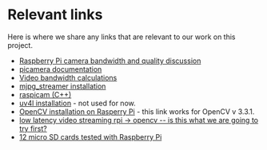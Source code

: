 # Relevant links

Here is where we share any links that are relevant to our work on this project.

* [Raspberry Pi camera bandwidth and quality discussion](https://www.raspberrypi.org/forums/viewtopic.php?f=43&t=136292)
* [picamera documentation](https://picamera.readthedocs.io/en/release-1.13/)
* [Video bandwidth calculations](https://www.mistralsolutions.com/video-surveillance-bandwidth-requirements-calculation-utilization/)
* [mjpg_streamer installation](https://blog.miguelgrinberg.com/post/how-to-build-and-run-mjpg-streamer-on-the-raspberry-pi)
* [raspicam (C++)](https://github.com/cedricve/raspicam)
* [uv4l installation](http://www.linux-projects.org/uv4l/installation/) - not used for now.
* [OpenCV installation on Rasperry Pi](https://www.pyimagesearch.com/2017/09/04/raspbian-stretch-install-opencv-3-python-on-your-raspberry-pi/) - this link works for OpenCV v 3.3.1.
* [low latency video streaming rpi -> opencv -- is this what we are going to try first?](http://petrkout.com/electronics/low-latency-0-4-s-video-streaming-from-raspberry-pi-mjpeg-streamer-opencv/)
* [12 micro SD cards tested with Raspberry Pi](https://www.geek.com/chips/a-geek-tests-12-micro-sd-cards-with-a-raspberry-pi-to-find-the-fastest-1641182/)
